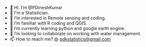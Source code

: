 - 👋 Hi, I’m @PDineshKumar
- 👋 I'm a Statistician.
- 👀 I’m interested in Remote sensing and coding.
- 👀 I’m familiar with R coding and QGIS.
- 🌱 I’m currently learning python and google earth engine.
- 💞️ I’m looking to collaborate on working with water management.
- 📫 How to reach me? @ pdkstatistics@gmail.com

<!---
DineshPKumar/DineshPKumar is a ✨ special ✨ repository because its `README.md` (this file) appears on your GitHub profile.
You can click the Preview link to take a look at your changes.
--->
